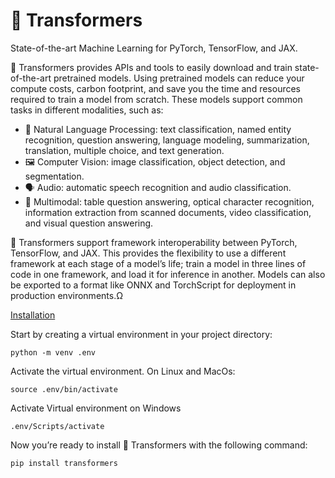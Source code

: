 # 🤗 Transformers
State-of-the-art Machine Learning for PyTorch, TensorFlow, and JAX.

🤗 Transformers provides APIs and tools to easily download and train state-of-the-art pretrained models. Using pretrained models can reduce your compute costs, carbon footprint, and save you the time and resources required to train a model from scratch. These models support common tasks in different modalities, such as:
<ul>
  <li>
📝 Natural Language Processing: text classification, named entity recognition, question answering, language modeling, summarization, translation, multiple choice, and text generation.</li>
  <li>🖼️ Computer Vision: image classification, object detection, and segmentation.</li>
  <li>🗣️ Audio: automatic speech recognition and audio classification.</li>
  <li>🐙 Multimodal: table question answering, optical character recognition, information extraction from scanned documents, video classification, and visual question answering.</li>
</ul>

🤗 Transformers support framework interoperability between PyTorch, TensorFlow, and JAX. This provides the flexibility to use a different framework at each stage of a model’s life; train a model in three lines of code in one framework, and load it for inference in another. Models can also be exported to a format like ONNX and TorchScript for deployment in production environments.Ω

<a href="https://huggingface.co/docs/transformers/installation">Installation </a>

Start by creating a virtual environment in your project directory:
```
python -m venv .env
```
Activate the virtual environment. On Linux and MacOs:
```
source .env/bin/activate
```
Activate Virtual environment on Windows

```
.env/Scripts/activate
```
Now you’re ready to install 🤗 Transformers with the following command:

```
pip install transformers
```

